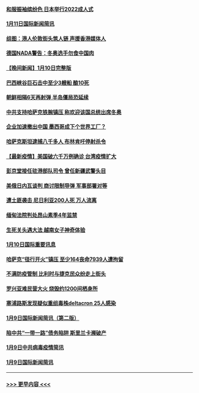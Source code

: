 #### [和服振袖缤纷色  日本举行2022成人式](../pages/prog202/a103318224.md?t=01111850) 
#### [1月11日国际新闻简讯](../pages/prog202/a103318178.md?t=01111850) 
#### [组图：港人伦敦街头筑人链 声援香港媒体人](../pages/prog202/a103318141.md?t=01111850) 
#### [德国NADA警告：冬奥选手勿食中国肉](../pages/prog202/a103318104.md?t=01111850) 
#### [【晚间新闻】1月10日完整版](../pages/prog202/a103317893.md?t=01111850) 
#### [巴西峡谷巨石击中至少3艘船 酿10死](../pages/prog202/a103317997.md?t=01111850) 
#### [朝鲜相隔6天再射弹 半岛僵局恐延续](../pages/prog202/a103317955.md?t=01111850) 
#### [中共支持哈萨克铁腕镇压 称欢迎该国总统出席冬奥](../pages/prog202/a103317736.md?t=01111850) 
#### [企业加速撤出中国 墨西哥成下个世界工厂？](../pages/prog202/a103317333.md?t=01111850) 
#### [哈萨克斯坦逮捕八千多人 布林肯吁停射杀令](../pages/prog202/a103317557.md?t=01111850) 
#### [【最新疫情】美国破六千万例确诊 台湾疫情扩大](../pages/prog202/a103317553.md?t=01111850) 
#### [彭京堂接任驻港部队司令 曾任新疆武警头目](../pages/prog202/a103317527.md?t=01111850) 
#### [美俄日内瓦谈判 商讨限制导弹  军事部署对等](../pages/prog202/a103317450.md?t=01111850) 
#### [遭土匪袭击 尼日利亚200人死 万人流离](../pages/prog202/a103317343.md?t=01111850) 
#### [缅甸法院判处昂山素季4年监禁](../pages/prog202/a103317351.md?t=01111850) 
#### [生死关头遇大法 越南女子神奇体验](../pages/prog202/a103317335.md?t=01111850) 
#### [1月10日国际重要讯息](../pages/prog202/a103317323.md?t=01111850) 
#### [哈萨克“径行开火”镇压 至少164丧命7939人遭拘留](../pages/prog202/a103317261.md?t=01111850) 
#### [不满防疫管制 比利时与捷克民众纷走上街头](../pages/prog202/a103317144.md?t=01111850) 
#### [罗兴亚难民营大火 烧毁约1200间栖身所](../pages/prog202/a103317091.md?t=01111850) 
#### [塞浦路斯发现疑似重组毒株deltacron 25人感染](../pages/prog202/a103316716.md?t=01111850) 
#### [1月9日国际新闻简讯（第二版）](../pages/prog202/a103316980.md?t=01111850) 
#### [陷中共“一带一路”债务陷阱 斯里兰卡濒破产](../pages/prog202/a103316966.md?t=01111850) 
#### [1月9日中共病毒疫情简讯](../pages/prog202/a103316957.md?t=01111850) 
#### [1月9日国际新闻简讯](../pages/prog202/a103316742.md?t=01111850) 

----
#### [ >>> 更早内容 <<< ](../indexes/prog202-earlier.md)
